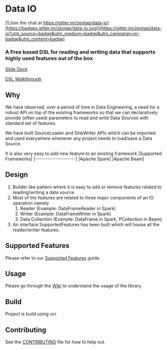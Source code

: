 # Data IO

[![Join the chat at https://gitter.im/zeotap/data-io](https://badges.gitter.im/zeotap/data-io.svg)](https://gitter.im/zeotap/data-io?utm_source=badge&utm_medium=badge&utm_campaign=pr-badge&utm_content=badge)

### A Free based DSL for reading and writing data that supports highly used features out of the box

[Slide Deck](https://docs.google.com/presentation/d/1QptgaD6BvEKZjDBRieA1B66XtnIn9JRm8B7_FHoDvYk)

[DSL Walkthrough](https://www.youtube.com/watch?v=W5GrOrVx5W4)

## Why
We have observed, over a period of time in Data Engineering, a need for a robust API on top of the existing frameworks so that we can declaratively provide (often used) parameters to read and write Data Sources with standard set of features.

We have built SourceLoader and SinkWriter APIs which can be imported and used everywhere whenever any project needs to load/save a Data Source.

It is also very easy to add new feature to an existing framework
|Supported Frameworks|
|--------------------|
|Apache Spark|
|Apache Beam|
## Design

   1. Builder like pattern where it is easy to add or remove features related to reading/writing a data source. 
   2. Most of the features are related to three major components of an IO operation namely 
      1. Reader (Example: DataFrameReader in Spark)
      2. Writer (Example: DataFrameWriter in Spark)
      3. Data Collection (Example: DataFrame in Spark, PCollection in Beam)
   3. An interface SupportedFeatures has been built which will house all the reader/writer features.

## Supported Features
Please refer to our [Supported Features](https://github.com/zeotap/data-io/wiki/Supported-Features) guide.

## Usage
Please go through the [Wiki](https://github.com/zeotap/data-io/wiki) to understand the usage of the library.

## Build
Project is build using `sbt`

## Contributing
See the [CONTRIBUTING](/CONTRIBUTING.md) file for how to help out.
